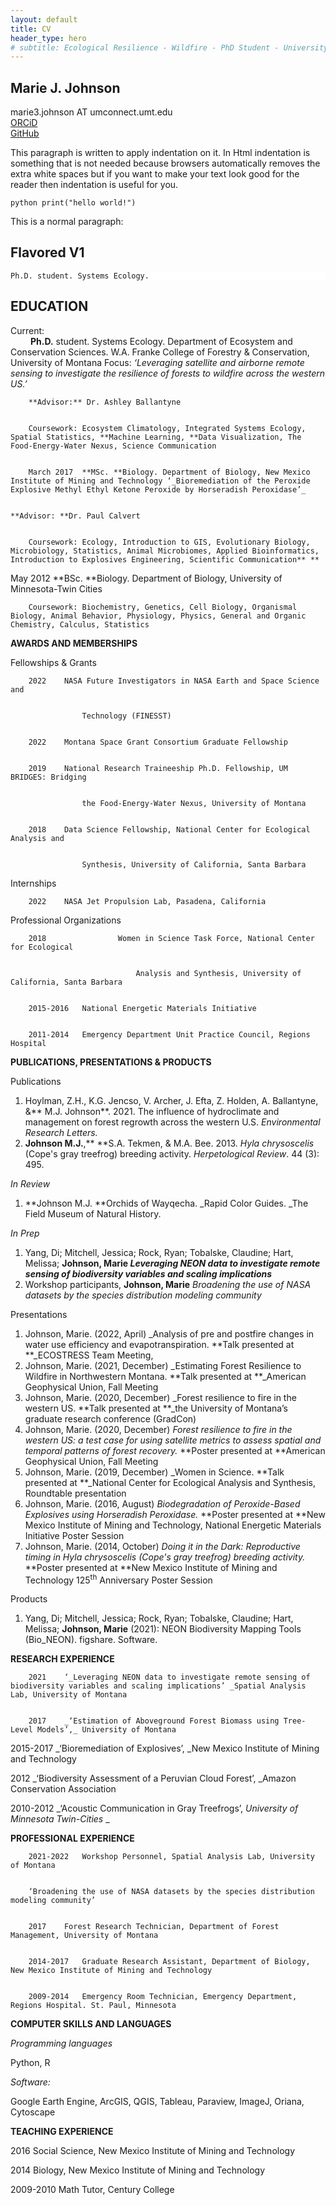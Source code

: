 ```yaml
---
layout: default
title: CV
header_type: hero
# subtitle: Ecological Resilience - Wildfire - PhD Student - University of Montana
---
```

## **Marie J. Johnson**  
marie3.johnson AT umconnect.umt.edu  
[ORCiD](https://orcid.org/0000-0002-7705-5670)  
[GitHub](https://github.com/mariejohnson)

<body>
    <div>
	    	This paragraph is written to apply indentation on it. In Html
            indentation is something that is not needed because browsers automatically
            removes the extra white spaces but if you want to make your text look good
            for the reader then indentation is useful for you.
    </div>
</body>

``python
print("hello world!")
``
<p>This is a normal paragraph:</p>

## Flavored V1

<div style="background-color: rgb(255,255,255);"> 

	Ph.D. student. Systems Ecology.

</div>




**EDUCATION**
---------
Current:  
&emsp; &emsp;**Ph.D.** student. Systems Ecology. Department of Ecosystem and Conservation Sciences. W.A. Franke College of Forestry & Conservation,   University of Montana
Focus: _‘Leveraging satellite and airborne remote sensing to investigate the resilience of forests to_ _wildfire across the western US.’_

		**Advisor:** Dr. Ashley Ballantyne


        Coursework: Ecosystem Climatology, Integrated Systems Ecology, Spatial Statistics, **Machine Learning, **Data Visualization, The Food-Energy-Water Nexus, Science Communication


        March 2017	**MSc. **Biology. Department of Biology, New Mexico Institute of Mining and Technology ‘_Bioremediation of the Peroxide Explosive Methyl Ethyl Ketone Peroxide by Horseradish Peroxidase’_


    **Advisor: **Dr. Paul Calvert


        Coursework: Ecology, Introduction to GIS, Evolutionary Biology, Microbiology, Statistics, Animal Microbiomes, Applied Bioinformatics, Introduction to Explosives Engineering, Scientific Communication** **

May 2012	**BSc. **Biology. Department of Biology, University of Minnesota-Twin Cities


        Coursework: Biochemistry, Genetics, Cell Biology, Organismal Biology, Animal Behavior, Physiology, Physics, General and Organic Chemistry, Calculus, Statistics 

**AWARDS AND MEMBERSHIPS**

Fellowships & Grants


        2022	NASA Future Investigators in NASA Earth and Space Science and  


                    Technology (FINESST)


        2022	Montana Space Grant Consortium Graduate Fellowship


        2019 	National Research Traineeship Ph.D. Fellowship, UM BRIDGES: Bridging 


                    the Food-Energy-Water Nexus, University of Montana


        2018	Data Science Fellowship, National Center for Ecological Analysis and  


                    Synthesis, University of California, Santa Barbara

Internships

		2022 	NASA Jet Propulsion Lab, Pasadena, California

Professional Organizations


        2018	            Women in Science Task Force, National Center for Ecological


                                Analysis and Synthesis, University of California, Santa Barbara


        2015-2016	National Energetic Materials Initiative


        2011-2014	Emergency Department Unit Practice Council, Regions Hospital 

**PUBLICATIONS, PRESENTATIONS & PRODUCTS**

Publications



1. Hoylman, Z.H., K.G. Jencso, V. Archer, J. Efta, Z. Holden, A. Ballantyne, &** M.J. Johnson**. 2021. The influence of hydroclimate and management on forest regrowth across the western U.S. _Environmental Research Letters._
2. **Johnson M.J.**,** **S.A. Tekmen, & M.A. Bee. 2013. _Hyla chrysoscelis_ (Cope's gray treefrog) breeding activity. _Herpetological Review_. 44 (3): 495.

_In Review_



1. **Johnson M.J. **Orchids of Wayqecha. _Rapid Color Guides. _The Field Museum of Natural History.

_In Prep_



1. Yang, Di; Mitchell, Jessica; Rock, Ryan; Tobalske, Claudine; Hart, Melissa; **Johnson, Marie _Leveraging NEON data to investigate remote sensing of biodiversity variables and scaling implications_**
2. Workshop participants, **Johnson, Marie** _Broadening the use of NASA datasets by the species distribution modeling community_

Presentations



1. Johnson, Marie. (2022, April) _Analysis of pre and postfire changes in water use efficiency and evapotranspiration. **Talk presented at **_ECOSTRESS Team Meeting,
2. Johnson, Marie. (2021, December) _Estimating Forest Resilience to Wildfire in Northwestern Montana. **Talk presented at **_American Geophysical Union, Fall Meeting
3. Johnson, Marie. (2020, December) _Forest resilience to fire in the western US. **Talk presented at **_the University of Montana’s graduate research conference (GradCon)
4. Johnson, Marie. (2020, December) _Forest resilience to fire in the western US: a test case for using satellite metrics to assess spatial and temporal patterns of forest recovery._ **Poster presented at **American Geophysical Union, Fall Meeting
5. Johnson, Marie. (2019, December) _Women in Science. **Talk presented at **_National Center for Ecological Analysis and Synthesis, Roundtable presentation
6. Johnson, Marie. (2016, August) _Biodegradation of Peroxide-Based Explosives using Horseradish Peroxidase._ **Poster presented at **New Mexico Institute of Mining and Technology, National Energetic Materials Initiative Poster Session
7. Johnson, Marie. (2014, October) _Doing it in the Dark: Reproductive timing in Hyla chrysoscelis (Cope's gray treefrog) breeding activity._ **Poster presented at **New Mexico Institute of Mining and Technology 125<sup>th</sup> Anniversary Poster Session

Products



1. Yang, Di; Mitchell, Jessica; Rock, Ryan; Tobalske, Claudine; Hart, Melissa; **Johnson, Marie** (2021): NEON Biodiversity Mapping Tools (Bio_NEON). figshare. Software.

**RESEARCH EXPERIENCE**


        2021	‘_Leveraging NEON data to investigate remote sensing of biodiversity variables and scaling implications’ _Spatial Analysis Lab, University of Montana


        2017	_‘Estimation of Aboveground Forest Biomass using Tree-Level Models’,_ University of Montana 

2015-2017	_‘Bioremediation of Explosives’, _New Mexico Institute of Mining and Technology

2012		_‘Biodiversity Assessment of a Peruvian Cloud Forest’, _Amazon Conservation Association

2010-2012	_‘Acoustic Communication in Gray Treefrogs’, _University of Minnesota Twin-Cities_ _

**PROFESSIONAL EXPERIENCE**


        2021-2022	Workshop Personnel, Spatial Analysis Lab, University of Montana


        ‘Broadening the use of NASA datasets by the species distribution modeling community’


        2017	Forest Research Technician, Department of Forest Management, University of Montana


        2014-2017	Graduate Research Assistant, Department of Biology, New Mexico Institute of Mining and Technology


        2009-2014	Emergency Room Technician, Emergency Department, Regions Hospital. St. Paul, Minnesota

**COMPUTER SKILLS AND LANGUAGES**

_Programming languages_

Python, R

_Software:_

Google Earth Engine, ArcGIS, QGIS, Tableau, Paraview, ImageJ, Oriana, Cytoscape

**TEACHING EXPERIENCE**

2016		Social Science, New Mexico Institute of Mining and Technology

2014		Biology, New Mexico Institute of Mining and Technology

2009-2010	Math Tutor, Century College
